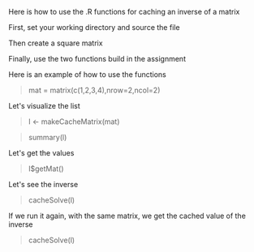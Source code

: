 Here is how to use the .R functions for caching an inverse of a matrix

First, set your working directory and source the file

Then create a square matrix

Finally, use the two functions build in the assignment

Here is an example of how to use the functions

> mat = matrix(c(1,2,3,4),nrow=2,ncol=2)

Let's visualize the list

> l <- makeCacheMatrix(mat)

> summary(l)

Let's get the values

> l$getMat()

Let's see the inverse

> cacheSolve(l)

If we run it again, with the same matrix, we get the cached value of the inverse

> cacheSolve(l)